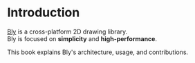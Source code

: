 # Introduction
[Bly](https://github.com/Lattexshz/Bly) is a cross-platform 2D drawing library.  
Bly is focused on **simplicity** and **high-performance**.  
  
This book explains Bly's architecture, usage, and contributions.